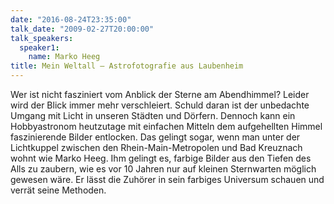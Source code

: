 ```yaml
---
date: "2016-08-24T23:35:00"
talk_date: "2009-02-27T20:00:00"
talk_speakers:
  speaker1:
    name: Marko Heeg
title: Mein Weltall – Astrofotografie aus Laubenheim
---
```


Wer ist nicht fasziniert vom Anblick der Sterne am Abendhimmel?
Leider wird der Blick immer mehr verschleiert. Schuld daran ist der unbedachte Umgang mit Licht in unseren Städten und Dörfern. Dennoch kann ein Hobbyastronom heutzutage mit einfachen Mitteln dem aufgehellten Himmel faszinierende Bilder entlocken. Das gelingt sogar, wenn man unter der Lichtkuppel zwischen den Rhein-Main-Metropolen und Bad Kreuznach wohnt wie Marko Heeg. Ihm gelingt es, farbige Bilder aus den Tiefen des Alls zu zaubern, wie es vor 10 Jahren nur auf kleinen Sternwarten möglich gewesen wäre. Er lässt die Zuhörer in sein farbiges Universum schauen und verrät seine Methoden.
